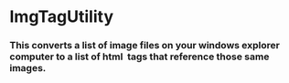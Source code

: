 # ImgTagUtility
### This converts a list of image files on your windows explorer computer to a list of html <IMG/> tags that reference those same images.
